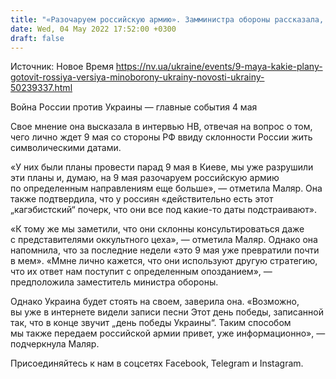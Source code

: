 ```yaml
---
title: "«Разочаруем российскую армию». Замминистра обороны рассказала, чего ждут в ВСУ от России на 9 мая"
date: Wed, 04 May 2022 17:52:00 +0300
draft: false
---
```

Источник: Новое Время https://nv.ua/ukraine/events/9-maya-kakie-plany-gotovit-rossiya-versiya-minoborony-ukrainy-novosti-ukrainy-50239337.html


Война России против Украины — главные события 4 мая

Свое мнение она высказала в интервью НВ, отвечая на вопрос о том, чего лично ждет 9 мая со стороны РФ ввиду склонности России жить символическими датами.

«У них были планы провести парад 9 мая в Киеве, мы уже разрушили эти планы и, думаю, на 9 мая разочаруем российскую армию по определенным направлениям еще больше», — отметила Маляр. Она также подтвердила, что у россиян «действительно есть этот „кагэбистский“ почерк, что они все под какие-то даты подстраивают».

«К тому же мы заметили, что они склонны консультироваться даже с представителями оккультного цеха», — отметила Маляр. Однако она напомнила, что за последние недели «это 9 мая уже превратили почти в мем». «Ммне лично кажется, что они используют другую стратегию, что их ответ нам поступит с определенным опозданием», — предположила заместитель министра обороны.

Однако Украина будет стоять на своем, заверила она. «Возможно, вы уже в интернете видели записи песни Этот день победы, записанной так, что в конце звучит „день победы Украины“. Таким способом мы также передаем российской армии привет, уже информационно», — подчеркнула Маляр.

Присоединяйтесь к нам в соцсетях Facebook, Telegram и Instagram.
